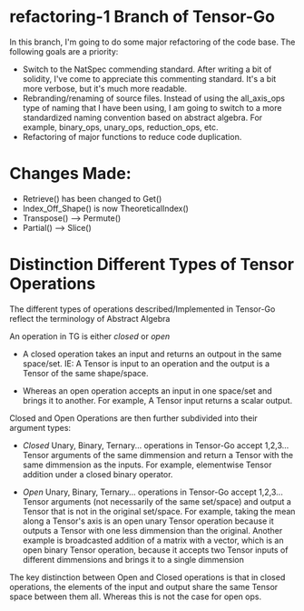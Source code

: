 # refactoring-1 Branch of Tensor-Go 

In this branch, I'm going to do some major refactoring of the code base. The following goals are a priority:

- Switch to the NatSpec commending standard. After writing a bit of solidity, I've come to appreciate this commenting standard. It's a bit more verbose, but it's much more readable.
- Rebranding/renaming of source files. Instead of using the all_axis_ops type of naming that I have been using, I am going to switch to a more standardized naming convention based on abstract algebra. For example, binary_ops, unary_ops, reduction_ops, etc.
- Refactoring of major functions to reduce code duplication. 


# Changes Made:

- Retrieve() has been changed to Get()
- Index_Off_Shape() is now TheoreticalIndex()
- Transpose() --> Permute()
- Partial() --> Slice()


# Distinction Different Types of Tensor Operations

The different types of operations described/Implemented in Tensor-Go reflect the terminology of Abstract Algebra

An operation in TG is either *closed* or *open*

- A closed operation takes an input and returns an outpout in the same space/set. IE: A Tensor is input to an operation and the output is a Tensor of the same shape/space.

- Whereas an open operation accepts an input in one space/set and brings it to another. For example, A Tensor input returns a scalar output.

Closed and Open Operations are then further subdivided into their argument types:

- *Closed* Unary, Binary, Ternary... operations in Tensor-Go accept 1,2,3... Tensor arguments of the same dimmension and return a Tensor with the same dimmension as the inputs. For example, elementwise Tensor addition under a closed binary operator.

- *Open* Unary, Binary, Ternary... operations in Tensor-Go accept 1,2,3... Tensor arguments (not necessarily of the same set/space) and output a Tensor that is not in the original set/space. For example, taking the mean along a Tensor's axis is an open unary Tensor operation because it outputs a Tensor with one less dimmension than the original. Another example is broadcasted addition of a matrix with a vector, which is an open binary Tensor operation, because it accepts two Tensor inputs of different dimmensions and brings it to a single dimmension

The key distinction between Open and Closed operations is that in closed operations, the elements of the input and output share the same Tensor space between them all. Whereas this is not the case for open ops.